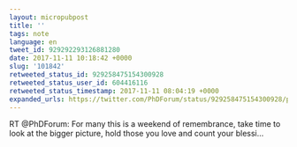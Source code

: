 ```yaml
---
layout: micropubpost
title: ''
tags: note
language: en
tweet_id: 929292293126881280
date: 2017-11-11 10:18:42 +0000
slug: '101842'
retweeted_status_id: 929258475154300928
retweeted_status_user_id: 604416116
retweeted_status_timestamp: 2017-11-11 08:04:19 +0000
expanded_urls: https://twitter.com/PhDForum/status/929258475154300928/photo/1
---
```

RT @PhDForum: For many this is a weekend of remembrance, take time to look at the bigger picture, hold those you love and count your blessi…
